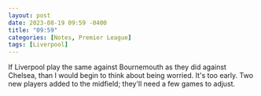 ```yaml
---
layout: post
date: 2023-08-19 09:59 -0400
title: "09:59"
categories: [Notes, Premier League]
tags: [Liverpool]
---
```


If Liverpool play the same against Bournemouth as they did against Chelsea, than I would begin to think about being worried. It's too early. Two new players added to the midfield; they'll need a few games to adjust. 


